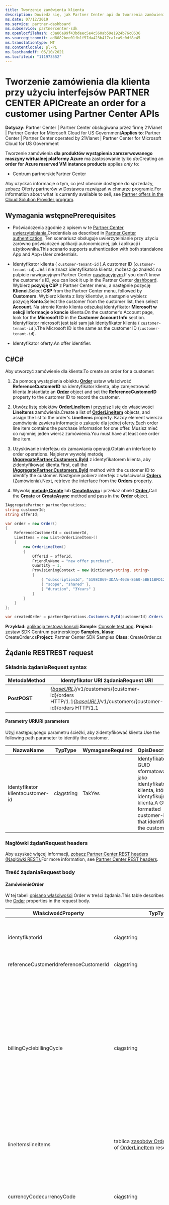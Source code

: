 ```yaml
---
title: Tworzenie zamówienia klienta
description: Dowiedz się, jak Partner Center api do tworzenia zamówienia dla klienta. Artykuł zawiera wymagania wstępne, kroki i przykłady.
ms.date: 07/12/2019
ms.service: partner-dashboard
ms.subservice: partnercenter-sdk
ms.openlocfilehash: c3a86a99f43bdeec5e4c560ab59e1924b76c0636
ms.sourcegitcommit: ad8082bee01fb1f57da423b417ca1ca9c0df8e45
ms.translationtype: MT
ms.contentlocale: pl-PL
ms.lasthandoff: 06/10/2021
ms.locfileid: "111973552"
---
```

# <a name="create-an-order-for-a-customer-using-partner-center-apis"></a><span data-ttu-id="89470-104">Tworzenie zamówienia dla klienta przy użyciu interfejsów PARTNER CENTER API</span><span class="sxs-lookup"><span data-stu-id="89470-104">Create an order for a customer using Partner Center APIs</span></span>

<span data-ttu-id="89470-105">**Dotyczy:** Partner Center | Partner Center obsługiwana przez firmę 21Vianet | Partner Center for Microsoft Cloud for US Government</span><span class="sxs-lookup"><span data-stu-id="89470-105">**Applies to**: Partner Center | Partner Center operated by 21Vianet | Partner Center for Microsoft Cloud for US Government</span></span>

<span data-ttu-id="89470-106">Tworzenie zamówienia **dla produktów wystąpienia zarezerwowanego maszyny wirtualnej platformy Azure** ma zastosowanie tylko *do:*</span><span class="sxs-lookup"><span data-stu-id="89470-106">Creating an **order for Azure reserved VM instance products** applies *only* to:</span></span>

- <span data-ttu-id="89470-107">Centrum partnerskie</span><span class="sxs-lookup"><span data-stu-id="89470-107">Partner Center</span></span>

<span data-ttu-id="89470-108">Aby uzyskać informacje o tym, co jest obecnie dostępne do sprzedaży, zobacz [Oferty partnerów w Dostawca rozwiązań w chmurze programie](/partner-center/csp-offers).</span><span class="sxs-lookup"><span data-stu-id="89470-108">For information about what is currently available to sell, see [Partner offers in the Cloud Solution Provider program](/partner-center/csp-offers).</span></span>

## <a name="prerequisites"></a><span data-ttu-id="89470-109">Wymagania wstępne</span><span class="sxs-lookup"><span data-stu-id="89470-109">Prerequisites</span></span>

- <span data-ttu-id="89470-110">Poświadczenia zgodnie z opisem w te [Partner Center uwierzytelniania.](partner-center-authentication.md)</span><span class="sxs-lookup"><span data-stu-id="89470-110">Credentials as described in [Partner Center authentication](partner-center-authentication.md).</span></span> <span data-ttu-id="89470-111">Ten scenariusz obsługuje uwierzytelnianie przy użyciu zarówno poświadczeń aplikacji autonomicznej, jak i aplikacji i użytkownika.</span><span class="sxs-lookup"><span data-stu-id="89470-111">This scenario supports authentication with both standalone App and App+User credentials.</span></span>

- <span data-ttu-id="89470-112">Identyfikator klienta ( `customer-tenant-id` ).</span><span class="sxs-lookup"><span data-stu-id="89470-112">A customer ID (`customer-tenant-id`).</span></span> <span data-ttu-id="89470-113">Jeśli nie znasz identyfikatora klienta, możesz go znaleźć na pulpicie nawigacyjnym Partner Center [nawigacyjnym](https://partner.microsoft.com/dashboard).</span><span class="sxs-lookup"><span data-stu-id="89470-113">If you don't know the customer's ID, you can look it up in the Partner Center [dashboard](https://partner.microsoft.com/dashboard).</span></span> <span data-ttu-id="89470-114">Wybierz **pozycję CSP** z Partner Center menu, a następnie pozycję **Klienci.**</span><span class="sxs-lookup"><span data-stu-id="89470-114">Select **CSP** from the Partner Center menu, followed by **Customers**.</span></span> <span data-ttu-id="89470-115">Wybierz klienta z listy klientów, a następnie wybierz pozycję **Konto**.</span><span class="sxs-lookup"><span data-stu-id="89470-115">Select the customer from the customer list, then select **Account**.</span></span> <span data-ttu-id="89470-116">Na stronie Konto klienta odszukaj identyfikator **Microsoft w** **sekcji Informacje o koncie** klienta.</span><span class="sxs-lookup"><span data-stu-id="89470-116">On the customer’s Account page, look for the **Microsoft ID** in the **Customer Account Info** section.</span></span> <span data-ttu-id="89470-117">Identyfikator microsoft jest taki sam jak identyfikator klienta ( `customer-tenant-id` ).</span><span class="sxs-lookup"><span data-stu-id="89470-117">The Microsoft ID is the same as the customer ID  (`customer-tenant-id`).</span></span>

- <span data-ttu-id="89470-118">Identyfikator oferty.</span><span class="sxs-lookup"><span data-stu-id="89470-118">An offer identifier.</span></span>

## <a name="c"></a><span data-ttu-id="89470-119">C\#</span><span class="sxs-lookup"><span data-stu-id="89470-119">C\#</span></span>

<span data-ttu-id="89470-120">Aby utworzyć zamówienie dla klienta:</span><span class="sxs-lookup"><span data-stu-id="89470-120">To create an order for a customer:</span></span>

1. <span data-ttu-id="89470-121">Za pomocą wystąpienia obiektu [**Order**](order-resources.md) ustaw właściwość **ReferenceCustomerID** na identyfikator klienta, aby zarejestrować klienta.</span><span class="sxs-lookup"><span data-stu-id="89470-121">Instantiate an [**Order**](order-resources.md) object and set the **ReferenceCustomerID** property to the customer ID to record the customer.</span></span>

2. <span data-ttu-id="89470-122">Utwórz listę obiektów [**OrderLineItem**](order-resources.md#orderlineitem) i przypisz listę do właściwości **LineItems** zamówienia.</span><span class="sxs-lookup"><span data-stu-id="89470-122">Create a list of [**OrderLineItem**](order-resources.md#orderlineitem) objects, and assign the list to the order's **LineItems** property.</span></span> <span data-ttu-id="89470-123">Każdy element wiersza zamówienia zawiera informacje o zakupie dla jednej oferty.</span><span class="sxs-lookup"><span data-stu-id="89470-123">Each order line item contains the purchase information for one offer.</span></span> <span data-ttu-id="89470-124">Musisz mieć co najmniej jeden wiersz zamówienia.</span><span class="sxs-lookup"><span data-stu-id="89470-124">You must have at least one order line item.</span></span>

3. <span data-ttu-id="89470-125">Uzyskiwanie interfejsu do zamawiania operacji.</span><span class="sxs-lookup"><span data-stu-id="89470-125">Obtain an interface to order operations.</span></span> <span data-ttu-id="89470-126">Najpierw wywołaj metodę [**IAggregatePartner.Customers.ById**](/dotnet/api/microsoft.store.partnercenter.customers.icustomercollection.byid) z identyfikatorem klienta, aby zidentyfikować klienta.</span><span class="sxs-lookup"><span data-stu-id="89470-126">First, call the [**IAggregatePartner.Customers.ById**](/dotnet/api/microsoft.store.partnercenter.customers.icustomercollection.byid) method with the customer ID to identify the customer.</span></span> <span data-ttu-id="89470-127">Następnie pobierz interfejs z właściwości [**Orders**](/dotnet/api/microsoft.store.partnercenter.customers.icustomer.orders) (Zamówienia).</span><span class="sxs-lookup"><span data-stu-id="89470-127">Next, retrieve the interface from the [**Orders**](/dotnet/api/microsoft.store.partnercenter.customers.icustomer.orders) property.</span></span>

4. <span data-ttu-id="89470-128">Wywołaj [**metodę Create**](/dotnet/api/microsoft.store.partnercenter.orders.iordercollection.create) lub [**CreateAsync**](/dotnet/api/microsoft.store.partnercenter.orders.iordercollection.createasync) i przekaż obiekt [**Order.**](order-resources.md)</span><span class="sxs-lookup"><span data-stu-id="89470-128">Call the [**Create**](/dotnet/api/microsoft.store.partnercenter.orders.iordercollection.create) or [**CreateAsync**](/dotnet/api/microsoft.store.partnercenter.orders.iordercollection.createasync) method and pass in the [**Order**](order-resources.md) object.</span></span>

``` csharp
IAggregatePartner partnerOperations;
string customerId;
string offerId;

var order = new Order()
{
    ReferenceCustomerId = customerId,
    LineItems = new List<OrderLineItem>()
    {
        new OrderLineItem()
        {
            OfferId = offerId,
            FriendlyName = "new offer purchase",
            Quantity = 1,
            ProvisioningContext = new Dictionary<string, string>
            {
                { "subscriptionId", "5198C069-3DAA-403A-8660-5BE11BFD12EE" },
                { "scope", "shared" },
                { "duration", "3Years" }
            }
        }
    }
};

var createdOrder = partnerOperations.Customers.ById(customerId).Orders.Create(order);
```

<span data-ttu-id="89470-129">**Przykład:** [aplikacja testowa konsoli](console-test-app.md).</span><span class="sxs-lookup"><span data-stu-id="89470-129">**Sample**: [Console test app](console-test-app.md).</span></span> <span data-ttu-id="89470-130">**Project:** zestaw SDK Centrum partnerskiego **Samples, klasa:** CreateOrder.cs</span><span class="sxs-lookup"><span data-stu-id="89470-130">**Project**: Partner Center SDK Samples **Class**: CreateOrder.cs</span></span>

## <a name="rest-request"></a><span data-ttu-id="89470-131">Żądanie REST</span><span class="sxs-lookup"><span data-stu-id="89470-131">REST request</span></span>

### <a name="request-syntax"></a><span data-ttu-id="89470-132">Składnia żądania</span><span class="sxs-lookup"><span data-stu-id="89470-132">Request syntax</span></span>

| <span data-ttu-id="89470-133">Metoda</span><span class="sxs-lookup"><span data-stu-id="89470-133">Method</span></span>   | <span data-ttu-id="89470-134">Identyfikator URI żądania</span><span class="sxs-lookup"><span data-stu-id="89470-134">Request URI</span></span>                                                                            |
|----------|----------------------------------------------------------------------------------------|
| <span data-ttu-id="89470-135">**Post**</span><span class="sxs-lookup"><span data-stu-id="89470-135">**POST**</span></span> | <span data-ttu-id="89470-136">[*{baseURL}*](partner-center-rest-urls.md)/v1/customers/{customer-id}/orders HTTP/1.1</span><span class="sxs-lookup"><span data-stu-id="89470-136">[*{baseURL}*](partner-center-rest-urls.md)/v1/customers/{customer-id}/orders HTTP/1.1</span></span> |

#### <a name="uri-parameters"></a><span data-ttu-id="89470-137">Parametry URI</span><span class="sxs-lookup"><span data-stu-id="89470-137">URI parameters</span></span>

<span data-ttu-id="89470-138">Użyj następującego parametru ścieżki, aby zidentyfikować klienta.</span><span class="sxs-lookup"><span data-stu-id="89470-138">Use the following path parameter to identify the customer.</span></span>

| <span data-ttu-id="89470-139">Nazwa</span><span class="sxs-lookup"><span data-stu-id="89470-139">Name</span></span>        | <span data-ttu-id="89470-140">Typ</span><span class="sxs-lookup"><span data-stu-id="89470-140">Type</span></span>   | <span data-ttu-id="89470-141">Wymagane</span><span class="sxs-lookup"><span data-stu-id="89470-141">Required</span></span> | <span data-ttu-id="89470-142">Opis</span><span class="sxs-lookup"><span data-stu-id="89470-142">Description</span></span>                                                |
|-------------|--------|----------|------------------------------------------------------------|
| <span data-ttu-id="89470-143">identyfikator klienta</span><span class="sxs-lookup"><span data-stu-id="89470-143">customer-id</span></span> | <span data-ttu-id="89470-144">ciąg</span><span class="sxs-lookup"><span data-stu-id="89470-144">string</span></span> | <span data-ttu-id="89470-145">Tak</span><span class="sxs-lookup"><span data-stu-id="89470-145">Yes</span></span>      | <span data-ttu-id="89470-146">Identyfikator GUID sformatowany jako identyfikator klienta, który identyfikuje klienta.</span><span class="sxs-lookup"><span data-stu-id="89470-146">A GUID formatted customer-id that identifies the customer.</span></span> |

### <a name="request-headers"></a><span data-ttu-id="89470-147">Nagłówki żądań</span><span class="sxs-lookup"><span data-stu-id="89470-147">Request headers</span></span>

<span data-ttu-id="89470-148">Aby uzyskać więcej informacji, [zobacz Partner Center REST headers (Nagłówki REST).](headers.md)</span><span class="sxs-lookup"><span data-stu-id="89470-148">For more information, see [Partner Center REST headers](headers.md).</span></span>

### <a name="request-body"></a><span data-ttu-id="89470-149">Treść żądania</span><span class="sxs-lookup"><span data-stu-id="89470-149">Request body</span></span>

#### <a name="order"></a><span data-ttu-id="89470-150">Zamówienie</span><span class="sxs-lookup"><span data-stu-id="89470-150">Order</span></span>

<span data-ttu-id="89470-151">W tej tabeli [opisano właściwości](order-resources.md) Order w treści żądania.</span><span class="sxs-lookup"><span data-stu-id="89470-151">This table describes the [Order](order-resources.md) properties in the request body.</span></span>

| <span data-ttu-id="89470-152">Właściwość</span><span class="sxs-lookup"><span data-stu-id="89470-152">Property</span></span>             | <span data-ttu-id="89470-153">Typ</span><span class="sxs-lookup"><span data-stu-id="89470-153">Type</span></span>                        | <span data-ttu-id="89470-154">Wymagane</span><span class="sxs-lookup"><span data-stu-id="89470-154">Required</span></span>                        | <span data-ttu-id="89470-155">Opis</span><span class="sxs-lookup"><span data-stu-id="89470-155">Description</span></span>                                                                   |
|----------------------|-----------------------------|---------------------------------|-------------------------------------------------------------------------------|
| <span data-ttu-id="89470-156">identyfikator</span><span class="sxs-lookup"><span data-stu-id="89470-156">id</span></span>                   | <span data-ttu-id="89470-157">ciąg</span><span class="sxs-lookup"><span data-stu-id="89470-157">string</span></span>                      | <span data-ttu-id="89470-158">Nie</span><span class="sxs-lookup"><span data-stu-id="89470-158">No</span></span>                              | <span data-ttu-id="89470-159">Identyfikator zamówienia podany po pomyślnym utworzeniu zamówienia.</span><span class="sxs-lookup"><span data-stu-id="89470-159">An order identifier that is supplied upon successful creation of the order.</span></span>   |
| <span data-ttu-id="89470-160">referenceCustomerId</span><span class="sxs-lookup"><span data-stu-id="89470-160">referenceCustomerId</span></span>  | <span data-ttu-id="89470-161">ciąg</span><span class="sxs-lookup"><span data-stu-id="89470-161">string</span></span>                      | <span data-ttu-id="89470-162">Nie</span><span class="sxs-lookup"><span data-stu-id="89470-162">No</span></span>                              | <span data-ttu-id="89470-163">Identyfikator klienta.</span><span class="sxs-lookup"><span data-stu-id="89470-163">The customer identifier.</span></span> |
| <span data-ttu-id="89470-164">billingCycle</span><span class="sxs-lookup"><span data-stu-id="89470-164">billingCycle</span></span>         | <span data-ttu-id="89470-165">ciąg</span><span class="sxs-lookup"><span data-stu-id="89470-165">string</span></span>                      | <span data-ttu-id="89470-166">Nie</span><span class="sxs-lookup"><span data-stu-id="89470-166">No</span></span>                              | <span data-ttu-id="89470-167">Wskazuje częstotliwość, za pomocą której partner jest rozliczany za to zamówienie.</span><span class="sxs-lookup"><span data-stu-id="89470-167">Indicates the frequency with which the partner is billed for this order.</span></span> <span data-ttu-id="89470-168">Obsługiwane wartości to nazwy członków w [typie BillingCycleType](product-resources.md#billingcycletype).</span><span class="sxs-lookup"><span data-stu-id="89470-168">Supported values are the member names found in [BillingCycleType](product-resources.md#billingcycletype).</span></span> <span data-ttu-id="89470-169">Wartość domyślna to "Monthly" lub "OneTime" podczas tworzenia zamówienia.</span><span class="sxs-lookup"><span data-stu-id="89470-169">The default is "Monthly" or "OneTime" at order creation.</span></span> <span data-ttu-id="89470-170">To pole jest stosowane po pomyślnym utworzeniu zamówienia.</span><span class="sxs-lookup"><span data-stu-id="89470-170">This field is applied upon successful creation of the order.</span></span> |
| <span data-ttu-id="89470-171">lineItems</span><span class="sxs-lookup"><span data-stu-id="89470-171">lineItems</span></span>            | <span data-ttu-id="89470-172">tablica [zasobów OrderLineItem](order-resources.md#orderlineitem)</span><span class="sxs-lookup"><span data-stu-id="89470-172">array of [OrderLineItem](order-resources.md#orderlineitem) resources</span></span> | <span data-ttu-id="89470-173">Tak</span><span class="sxs-lookup"><span data-stu-id="89470-173">Yes</span></span>      | <span data-ttu-id="89470-174">Lista pozycji ofert, które klient kupuje, łącznie z ilością.</span><span class="sxs-lookup"><span data-stu-id="89470-174">An itemized list of the offers the customer is purchasing including the quantity.</span></span>        |
| <span data-ttu-id="89470-175">currencyCode</span><span class="sxs-lookup"><span data-stu-id="89470-175">currencyCode</span></span>         | <span data-ttu-id="89470-176">ciąg</span><span class="sxs-lookup"><span data-stu-id="89470-176">string</span></span>                      | <span data-ttu-id="89470-177">Nie</span><span class="sxs-lookup"><span data-stu-id="89470-177">No</span></span>                              | <span data-ttu-id="89470-178">Tylko do odczytu.</span><span class="sxs-lookup"><span data-stu-id="89470-178">Read-only.</span></span> <span data-ttu-id="89470-179">Waluta używana podczas składania zamówienia.</span><span class="sxs-lookup"><span data-stu-id="89470-179">The currency used when placing the order.</span></span> <span data-ttu-id="89470-180">Stosowane po pomyślnym utworzeniu zamówienia.</span><span class="sxs-lookup"><span data-stu-id="89470-180">Applied upon successful creation of the order.</span></span>           |
| <span data-ttu-id="89470-181">Creationdate</span><span class="sxs-lookup"><span data-stu-id="89470-181">creationDate</span></span>         | <span data-ttu-id="89470-182">datetime</span><span class="sxs-lookup"><span data-stu-id="89470-182">datetime</span></span>                    | <span data-ttu-id="89470-183">Nie</span><span class="sxs-lookup"><span data-stu-id="89470-183">No</span></span>                              | <span data-ttu-id="89470-184">Tylko do odczytu.</span><span class="sxs-lookup"><span data-stu-id="89470-184">Read-only.</span></span> <span data-ttu-id="89470-185">Data utworzenia zamówienia w formacie data/godzina.</span><span class="sxs-lookup"><span data-stu-id="89470-185">The date the order was created, in date-time format.</span></span> <span data-ttu-id="89470-186">Stosowane po pomyślnym utworzeniu zamówienia.</span><span class="sxs-lookup"><span data-stu-id="89470-186">Applied upon successful creation of the order.</span></span>                                   |
| <span data-ttu-id="89470-187">status</span><span class="sxs-lookup"><span data-stu-id="89470-187">status</span></span>               | <span data-ttu-id="89470-188">ciąg</span><span class="sxs-lookup"><span data-stu-id="89470-188">string</span></span>                      | <span data-ttu-id="89470-189">Nie</span><span class="sxs-lookup"><span data-stu-id="89470-189">No</span></span>                              | <span data-ttu-id="89470-190">Tylko do odczytu.</span><span class="sxs-lookup"><span data-stu-id="89470-190">Read-only.</span></span> <span data-ttu-id="89470-191">Stan zamówienia.</span><span class="sxs-lookup"><span data-stu-id="89470-191">The status of the order.</span></span>  <span data-ttu-id="89470-192">Obsługiwane wartości to nazwy członków w [orderstatus](order-resources.md#orderstatus).</span><span class="sxs-lookup"><span data-stu-id="89470-192">Supported values are the member names found in [OrderStatus](order-resources.md#orderstatus).</span></span>        |
| <span data-ttu-id="89470-193">Linki</span><span class="sxs-lookup"><span data-stu-id="89470-193">links</span></span>                | [<span data-ttu-id="89470-194">OrderLinks</span><span class="sxs-lookup"><span data-stu-id="89470-194">OrderLinks</span></span>](utility-resources.md#resourcelinks)              | <span data-ttu-id="89470-195">Nie</span><span class="sxs-lookup"><span data-stu-id="89470-195">No</span></span>                              | <span data-ttu-id="89470-196">Zasób łączy się z zamówieniem.</span><span class="sxs-lookup"><span data-stu-id="89470-196">The resource links corresponding to the Order.</span></span> |
| <span data-ttu-id="89470-197">atrybuty</span><span class="sxs-lookup"><span data-stu-id="89470-197">attributes</span></span>           | [<span data-ttu-id="89470-198">ResourceAttributes</span><span class="sxs-lookup"><span data-stu-id="89470-198">ResourceAttributes</span></span>](utility-resources.md#resourceattributes) | <span data-ttu-id="89470-199">Nie</span><span class="sxs-lookup"><span data-stu-id="89470-199">No</span></span>                              | <span data-ttu-id="89470-200">Atrybuty metadanych odpowiadające kolejności.</span><span class="sxs-lookup"><span data-stu-id="89470-200">The metadata attributes corresponding to the Order.</span></span> |

#### <a name="orderlineitem"></a><span data-ttu-id="89470-201">OrderLineItem</span><span class="sxs-lookup"><span data-stu-id="89470-201">OrderLineItem</span></span>

<span data-ttu-id="89470-202">W tej tabeli [opisano właściwości OrderLineItem](order-resources.md#orderlineitem) w treści żądania.</span><span class="sxs-lookup"><span data-stu-id="89470-202">This table describes the [OrderLineItem](order-resources.md#orderlineitem) properties in the request body.</span></span>

>[!NOTE]
><span data-ttu-id="89470-203">Rekord partnerIdOnRecord powinien być podany tylko wtedy, gdy dostawca pośredni złozy zamówienie w imieniu odsprzedawcy pośredniego.</span><span class="sxs-lookup"><span data-stu-id="89470-203">The partnerIdOnRecord should only be provided when an indirect provider places an order on behalf of an indirect reseller.</span></span> <span data-ttu-id="89470-204">Jest on używany do przechowywania Microsoft Partner Network tylko odsprzedawcy pośredniego (nigdy identyfikatora dostawcy pośredniego).</span><span class="sxs-lookup"><span data-stu-id="89470-204">It's used to store the Microsoft Partner Network ID of the indirect reseller only (never the ID of the indirect provider).</span></span>

| <span data-ttu-id="89470-205">Nazwa</span><span class="sxs-lookup"><span data-stu-id="89470-205">Name</span></span>                 | <span data-ttu-id="89470-206">Typ</span><span class="sxs-lookup"><span data-stu-id="89470-206">Type</span></span>   | <span data-ttu-id="89470-207">Wymagane</span><span class="sxs-lookup"><span data-stu-id="89470-207">Required</span></span> | <span data-ttu-id="89470-208">Opis</span><span class="sxs-lookup"><span data-stu-id="89470-208">Description</span></span>                                                                                                                                                                                                                                |
|----------------------|--------|----------|--------------------------------------------------------------------------------------------------------------------------------------------------------------------------------------------------------------------------------------------|
| <span data-ttu-id="89470-209">lineItemNumber</span><span class="sxs-lookup"><span data-stu-id="89470-209">lineItemNumber</span></span>       | <span data-ttu-id="89470-210">int</span><span class="sxs-lookup"><span data-stu-id="89470-210">int</span></span>    | <span data-ttu-id="89470-211">Tak</span><span class="sxs-lookup"><span data-stu-id="89470-211">Yes</span></span>      | <span data-ttu-id="89470-212">Każdy element wiersza w kolekcji otrzymuje unikatowy numer wiersza, licząc od 0 do count-1.</span><span class="sxs-lookup"><span data-stu-id="89470-212">Each line item in the collection gets a unique line number, counting up from 0 to count-1.</span></span>                                                                                                                                                 |
| <span data-ttu-id="89470-213">offerId</span><span class="sxs-lookup"><span data-stu-id="89470-213">offerId</span></span>              | <span data-ttu-id="89470-214">ciąg</span><span class="sxs-lookup"><span data-stu-id="89470-214">string</span></span> | <span data-ttu-id="89470-215">Tak</span><span class="sxs-lookup"><span data-stu-id="89470-215">Yes</span></span>      | <span data-ttu-id="89470-216">Identyfikator oferty.</span><span class="sxs-lookup"><span data-stu-id="89470-216">The offer identifier.</span></span>                                                                                                                                                                                                                      |
| <span data-ttu-id="89470-217">subscriptionId</span><span class="sxs-lookup"><span data-stu-id="89470-217">subscriptionId</span></span>       | <span data-ttu-id="89470-218">ciąg</span><span class="sxs-lookup"><span data-stu-id="89470-218">string</span></span> | <span data-ttu-id="89470-219">Nie</span><span class="sxs-lookup"><span data-stu-id="89470-219">No</span></span>       | <span data-ttu-id="89470-220">Identyfikator subskrypcji.</span><span class="sxs-lookup"><span data-stu-id="89470-220">The subscription identifier.</span></span>                                                                                                                                                                                                               |
| <span data-ttu-id="89470-221">parentSubscriptionId</span><span class="sxs-lookup"><span data-stu-id="89470-221">parentSubscriptionId</span></span> | <span data-ttu-id="89470-222">ciąg</span><span class="sxs-lookup"><span data-stu-id="89470-222">string</span></span> | <span data-ttu-id="89470-223">Nie</span><span class="sxs-lookup"><span data-stu-id="89470-223">No</span></span>       | <span data-ttu-id="89470-224">Opcjonalny.</span><span class="sxs-lookup"><span data-stu-id="89470-224">Optional.</span></span> <span data-ttu-id="89470-225">Identyfikator subskrypcji nadrzędnej w ofercie dodatku.</span><span class="sxs-lookup"><span data-stu-id="89470-225">The ID of the parent subscription in an add-on offer.</span></span> <span data-ttu-id="89470-226">Dotyczy tylko PATCH.</span><span class="sxs-lookup"><span data-stu-id="89470-226">Applies to PATCH only.</span></span>                                                                                                                                                     |
| <span data-ttu-id="89470-227">Friendlyname</span><span class="sxs-lookup"><span data-stu-id="89470-227">friendlyName</span></span>         | <span data-ttu-id="89470-228">ciąg</span><span class="sxs-lookup"><span data-stu-id="89470-228">string</span></span> | <span data-ttu-id="89470-229">Nie</span><span class="sxs-lookup"><span data-stu-id="89470-229">No</span></span>       | <span data-ttu-id="89470-230">Opcjonalny.</span><span class="sxs-lookup"><span data-stu-id="89470-230">Optional.</span></span> <span data-ttu-id="89470-231">Przyjazna nazwa subskrypcji zdefiniowanej przez partnera w celu ujednoznacznienia.</span><span class="sxs-lookup"><span data-stu-id="89470-231">The friendly name for the subscription defined by the partner to help disambiguate.</span></span>                                                                                                                                              |
| <span data-ttu-id="89470-232">quantity</span><span class="sxs-lookup"><span data-stu-id="89470-232">quantity</span></span>             | <span data-ttu-id="89470-233">int</span><span class="sxs-lookup"><span data-stu-id="89470-233">int</span></span>    | <span data-ttu-id="89470-234">Tak</span><span class="sxs-lookup"><span data-stu-id="89470-234">Yes</span></span>      | <span data-ttu-id="89470-235">Liczba licencji dla subskrypcji opartej na licencjach.</span><span class="sxs-lookup"><span data-stu-id="89470-235">The number of licenses for a license-based subscription.</span></span>                                                                                                                                                                                   |
| <span data-ttu-id="89470-236">partnerIdOnRecord</span><span class="sxs-lookup"><span data-stu-id="89470-236">partnerIdOnRecord</span></span>    | <span data-ttu-id="89470-237">ciąg</span><span class="sxs-lookup"><span data-stu-id="89470-237">string</span></span> | <span data-ttu-id="89470-238">Nie</span><span class="sxs-lookup"><span data-stu-id="89470-238">No</span></span>       | <span data-ttu-id="89470-239">Gdy dostawca pośredni złozy zamówienie w imieniu odsprzedawcy pośredniego, wypełnij to pole identyfikatorem MPN tylko odsprzedawcy pośredniego **(nigdy** identyfikatorem dostawcy pośredniego).</span><span class="sxs-lookup"><span data-stu-id="89470-239">When an indirect provider places an order on behalf of an indirect reseller, populate this field with the MPN ID of the **indirect reseller only** (never the ID of the indirect provider).</span></span> <span data-ttu-id="89470-240">Zapewnia to odpowiednią ewidencjonowanie zachęt.</span><span class="sxs-lookup"><span data-stu-id="89470-240">This ensures proper accounting for incentives.</span></span> |
| <span data-ttu-id="89470-241">provisioningContext</span><span class="sxs-lookup"><span data-stu-id="89470-241">provisioningContext</span></span>  | <span data-ttu-id="89470-242">Ciąg<, ciąg></span><span class="sxs-lookup"><span data-stu-id="89470-242">Dictionary<string, string></span></span>                | <span data-ttu-id="89470-243">Nie</span><span class="sxs-lookup"><span data-stu-id="89470-243">No</span></span>       |  <span data-ttu-id="89470-244">Informacje wymagane do aprowizowania niektórych elementów w wykazie.</span><span class="sxs-lookup"><span data-stu-id="89470-244">Information required for provisioning for some items in the catalog.</span></span> <span data-ttu-id="89470-245">Właściwość provisioningVariables w sku wskazuje, które właściwości są wymagane dla określonych elementów w wykazie.</span><span class="sxs-lookup"><span data-stu-id="89470-245">The provisioningVariables property in a SKU indicates which properties are required for specific items in the catalog.</span></span>                  |
| <span data-ttu-id="89470-246">Linki</span><span class="sxs-lookup"><span data-stu-id="89470-246">links</span></span>                | [<span data-ttu-id="89470-247">OrderLineItemLinks</span><span class="sxs-lookup"><span data-stu-id="89470-247">OrderLineItemLinks</span></span>](order-resources.md#orderlineitemlinks) | <span data-ttu-id="89470-248">Nie</span><span class="sxs-lookup"><span data-stu-id="89470-248">No</span></span>       |  <span data-ttu-id="89470-249">Tylko do odczytu.</span><span class="sxs-lookup"><span data-stu-id="89470-249">Read-only.</span></span> <span data-ttu-id="89470-250">Zasób łączy się z elementem wiersza Order.</span><span class="sxs-lookup"><span data-stu-id="89470-250">The resource links corresponding to the Order line item.</span></span>  |
| <span data-ttu-id="89470-251">atrybuty</span><span class="sxs-lookup"><span data-stu-id="89470-251">attributes</span></span>           | [<span data-ttu-id="89470-252">ResourceAttributes</span><span class="sxs-lookup"><span data-stu-id="89470-252">ResourceAttributes</span></span>](utility-resources.md#resourceattributes) | <span data-ttu-id="89470-253">Nie</span><span class="sxs-lookup"><span data-stu-id="89470-253">No</span></span>       | <span data-ttu-id="89470-254">Atrybuty metadanych odpowiadające OrderLineItem.</span><span class="sxs-lookup"><span data-stu-id="89470-254">The metadata attributes corresponding to the OrderLineItem.</span></span> |
| <span data-ttu-id="89470-255">renewsTo</span><span class="sxs-lookup"><span data-stu-id="89470-255">renewsTo</span></span>             | <span data-ttu-id="89470-256">Tablica obiektów</span><span class="sxs-lookup"><span data-stu-id="89470-256">Array of objects</span></span>                          | <span data-ttu-id="89470-257">Nie</span><span class="sxs-lookup"><span data-stu-id="89470-257">No</span></span>    |<span data-ttu-id="89470-258">Tablica zasobów [RenewsTo.](order-resources.md#renewsto)</span><span class="sxs-lookup"><span data-stu-id="89470-258">An array of [RenewsTo](order-resources.md#renewsto) resources.</span></span>                                                                            |

##### <a name="renewsto"></a><span data-ttu-id="89470-259">RenewsTo</span><span class="sxs-lookup"><span data-stu-id="89470-259">RenewsTo</span></span>

<span data-ttu-id="89470-260">W tej tabeli [opisano właściwości RenewsTo](order-resources.md#renewsto) w treści żądania.</span><span class="sxs-lookup"><span data-stu-id="89470-260">This table describes the [RenewsTo](order-resources.md#renewsto) properties in the request body.</span></span>

| <span data-ttu-id="89470-261">Właściwość</span><span class="sxs-lookup"><span data-stu-id="89470-261">Property</span></span>              | <span data-ttu-id="89470-262">Typ</span><span class="sxs-lookup"><span data-stu-id="89470-262">Type</span></span>             | <span data-ttu-id="89470-263">Wymagane</span><span class="sxs-lookup"><span data-stu-id="89470-263">Required</span></span>        | <span data-ttu-id="89470-264">Opis</span><span class="sxs-lookup"><span data-stu-id="89470-264">Description</span></span> |
|-----------------------|------------------|-----------------|-------------------------------------------------------------------------------------------------------------------------|
| <span data-ttu-id="89470-265">termDuration</span><span class="sxs-lookup"><span data-stu-id="89470-265">termDuration</span></span>          | <span data-ttu-id="89470-266">ciąg</span><span class="sxs-lookup"><span data-stu-id="89470-266">string</span></span>           | <span data-ttu-id="89470-267">Nie</span><span class="sxs-lookup"><span data-stu-id="89470-267">No</span></span>              | <span data-ttu-id="89470-268">Reprezentacja czasu trwania okresu odnowienia w standardach ISO 8601.</span><span class="sxs-lookup"><span data-stu-id="89470-268">An ISO 8601 representation of the renewal term's duration.</span></span> <span data-ttu-id="89470-269">Obecnie obsługiwane wartości to **P1M** (1 miesiąc) i **P1Y** (1 rok).</span><span class="sxs-lookup"><span data-stu-id="89470-269">The current supported values are **P1M** (1 month) and **P1Y** (1 year).</span></span> |

### <a name="request-example"></a><span data-ttu-id="89470-270">Przykład żądania</span><span class="sxs-lookup"><span data-stu-id="89470-270">Request example</span></span>

```http
POST https://api.partnercenter.microsoft.com/v1/customers/b0d70a69-4c42-4b27-b17b-91a835d8686a/orders HTTP/1.1
Authorization: Bearer <token>
Host: api.partnercenter.microsoft.com
Content-Length: 691
Content-Type: application/json

{
  "BillingCycle": "one_time",
  "CurrencyCode": "USD",
  "LineItems": [
    {
      "LineItemNumber": 0,
      "ProvisioningContext": {
        "subscriptionId": "3D5ECED6-1151-44C7-AEE6-70A4BB725666",
        "scope": "shared",
        "duration": "1Year"
      },
      "OfferId": "DZH318Z0BQ4B:0047:DZH318Z0DSM8",
      "FriendlyName": "A_sample_Azure_RI",
      "Quantity": 1
    }
  ]
}
```

## <a name="rest-response"></a><span data-ttu-id="89470-271">Odpowiedź REST</span><span class="sxs-lookup"><span data-stu-id="89470-271">REST response</span></span>

<span data-ttu-id="89470-272">W przypadku powodzenia metoda zwraca [zasób Order](order-resources.md) w treści odpowiedzi.</span><span class="sxs-lookup"><span data-stu-id="89470-272">If successful, the method returns an [Order](order-resources.md) resource in the response body.</span></span>

### <a name="response-success-and-error-codes"></a><span data-ttu-id="89470-273">Kody powodzenia i błędów odpowiedzi</span><span class="sxs-lookup"><span data-stu-id="89470-273">Response success and error codes</span></span>

<span data-ttu-id="89470-274">Każda odpowiedź zawiera kod stanu HTTP, który wskazuje powodzenie lub niepowodzenie, oraz dodatkowe informacje o debugowaniu.</span><span class="sxs-lookup"><span data-stu-id="89470-274">Each response comes with an HTTP status code that indicates success or failure and additional debugging information.</span></span> <span data-ttu-id="89470-275">Użyj narzędzia śledzenia sieci, aby odczytać ten kod, typ błędu i dodatkowe parametry.</span><span class="sxs-lookup"><span data-stu-id="89470-275">Use a network trace tool to read this code, error type, and additional parameters.</span></span> <span data-ttu-id="89470-276">Aby uzyskać pełną listę, zobacz [Partner Center kodów błędów](error-codes.md).</span><span class="sxs-lookup"><span data-stu-id="89470-276">For the full list, see [Partner Center error codes](error-codes.md).</span></span>

### <a name="response-example"></a><span data-ttu-id="89470-277">Przykład odpowiedzi</span><span class="sxs-lookup"><span data-stu-id="89470-277">Response example</span></span>

```http
HTTP/1.1 201 Created
Content-Length: 788
Content-Type: application/json; charset=utf-8
MS-CorrelationId: b593cbb7-b358-4b31-81fc-e60b9c277a7f
MS-RequestId: 025f4c19-217f-49d6-a056-391902c62fb3
Date: Thu, 15 Mar 2018 22:30:02 GMT

{
  "id": "Cs_jyTxubLpvdJXdo8xcQZN6I2RsLrgZ1",
  "referenceCustomerId": "b0d70a69-4c42-4b27-b17b-91a835d8686a",
  "billingCycle": "one_time",
  "currencyCode": "USD",
  "lineItems": [
    {
        "lineItemNumber": 0,
        "offerId": "84A03D81-6B37-4D66-8D4A-FAEA24541538",
        "friendlyName": "A_sample_Azure_RI",
        "quantity": 1,
        "links": {
            "sku": {
                "uri": "/products/DZH318Z0BQ4B/skus/0047?country=US",
                "method": "GET",
                "headers": []
            }
        }
    } ],
    "creationDate": "2018-03-15T22:30:02.085152Z",
    "status": "pending",
    "links": {
        "provisioningStatus": {
            "uri": "/customers/b0d70a69-4c42-4b27-b17b-91a835d8686a/orders/Cs_jyTxubLpvdJXdo8xcQZN6I2RsLrgZ1/provisioningstatus",
            "method": "GET",
            "headers": []
        },
        "self": {
            "uri": "/customers/b0d70a69-4c42-4b27-b17b-91a835d8686a/orders/Cs_jyTxubLpvdJXdo8xcQZN6I2RsLrgZ1",
            "method": "GET",
            "headers": []
        }
    },
    "attributes": {
        "objectType": "Order"
    }
}
```
